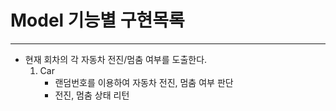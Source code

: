 # Model 기능별 구현목록

---
* 현재 회차의 각 자동차 전진/멈춤 여부를 도출한다.
  1. Car
     - 랜덤번호를 이용하여 자동차 전진, 멈춤 여부 판단
     - 전진, 멈춤 상태 리턴